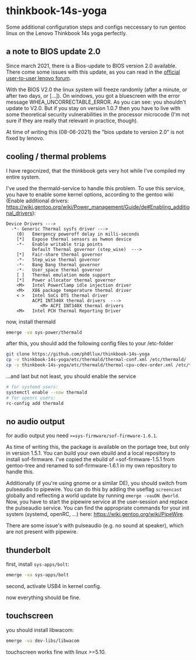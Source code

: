 # thinkbook-14s-yoga
Some additional configuration steps and configs neccessary to run gentoo linux on the Lenovo Thinkbook 14s yoga perfectly.

## a note to BIOS update 2.0

Since march 2021, there is a Bios-update to BIOS version 2.0 available. There come some issues with this update, as you can read in the [official user-to-user lenovo forum](https://forums.lenovo.com/t5/ThinkBook-Notebooks/14s-Yoga-ITL-BIOS-2-00-Update-BSOD-Nightmare/m-p/5072720).

With the BIOS V2.0 the linux system will freeze randomly (after a minute, or after two days, or [...]). On windows, you got a bluescreen with the error message WHEA_UNCORRECTABLE_ERROR.
As you can see: you shouldn't update to V2.0. But if you stay on version 1.0.7 then you have to live with some theoretical security vulnerabilities in the processor microcode (I'm not sure if they are really that relevant in practice, though).

At time of writing this (08-06-2021) the "bios update to version 2.0" is not fixed by lenovo.

## cooling / thermal problems

I have regocnized, that the thinkbook gets very hot while I've compiled my entire system.

I've used the thermald-service to handle this problem. To use this service, you have to enable some kernel options, according to the gentoo wiki (Enable additional drivers: https://wiki.gentoo.org/wiki/Power_management/Guide/de#Enabling_additional_drivers):

```
Device Drivers --->
  -*- Generic Thermal sysfs driver --->
    (0)   Emergency poweroff delay in milli-seconds                                                                              
    [*]   Expose thermal sensors as hwmon device                                                                                
    -*-   Enable writable trip points                                                                                          
          Default Thermal governor (step_wise)  --->                                                                           
    [*]   Fair-share thermal governor                                                                                           
    -*-   Step_wise thermal governor                                                                                            
    -*-   Bang Bang thermal governor                                                                                            
    -*-   User_space thermal governor                                                                                           
    [ ]   Thermal emulation mode support
    [*]   Power allocator thermal governor   
    <M>   Intel PowerClamp idle injection driver
    <M>   X86 package temperature thermal driver
    < >   Intel SoCs DTS thermal driver                                                                                          
          ACPI INT340X thermal drivers  --->                                                                                     
             <M> ACPI INT340X thermal drivers
    <M>   Intel PCH Thermal Reporting Driver
```

now, install thermald
```bash
emerge -va sys-power/thermald
```
after this, you should add the following config files to your /etc-folder
```bash
git clone https://github.com/ph0llux/thinkbook-14s-yoga
cp -v thinkbook-14s-yoga/etc/thermald/thermal-conf.xml /etc/thermald/
cp -v thinkbook-14s-yoga/etc/thermald/thermal-cpu-cdev-order.xml /etc/thermald/
```
...and last but not least, you should enable the service
```bash
# for systemd users:
systemctl enable --now thermald
# for openrc users:
rc-config add thermald
```

## no audio output

for audio output you need ```>=sys-firmware/sof-firmware-1.6.1```.

As time of writing this, the package is available on the portage tree, but only in version 1.5.1.
You can build your own ebuild and a local repository to install sof-firmware.
I've copied the ebuild of =sof-firmware-1.5.1 from gentoo-tree and renamed to sof-firmware-1.6.1 in my own repository to handle this.

Additionally (if you're using gnome or a similar DE), you should switch from pulseaudio to pipewire.
You can do this by adding the useflag ```screencast``` globally and reflecting a world update by running ```emerge -vauDN @world```.
Now, you have to start the pipewire service at the user-session and replace the pulseaudio service. You can find the appropriate commands for your init system (systemd, openRC, ...) here: https://wiki.gentoo.org/wiki/PipeWire.

There are some issue's with pulseaudio (e.g. no sound at speaker), which are not present with pipewire.

## thunderbolt

first, install ```sys-apps/bolt```:
```bash
emerge -va sys-apps/bolt
```

second, activate USB4 in kernel config.

now everything should be fine.

## touchscreen

you should install libwacom:
```bash
emerge -va dev-libs/libwacom
```

touchscreen works fine with linux >=5.10.
